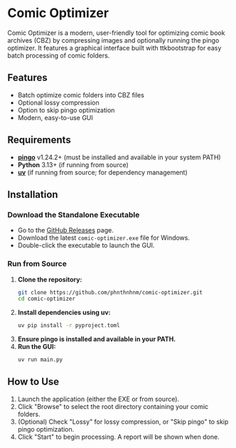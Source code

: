 # Comic Optimizer

Comic Optimizer is a modern, user-friendly tool for optimizing comic book archives (CBZ) by compressing images and optionally running the pingo optimizer. It features a graphical interface built with ttkbootstrap for easy batch processing of comic folders.

## Features

- Batch optimize comic folders into CBZ files
- Optional lossy compression
- Option to skip pingo optimization
- Modern, easy-to-use GUI

## Requirements

- **[pingo](https://css-ig.net/pingo)** v1.24.2+ (must be installed and available in your system PATH)
- **Python** 3.13+ (if running from source)
- **[uv](https://docs.astral.sh/uv/)** (if running from source; for dependency management)

## Installation

### Download the Standalone Executable

- Go to the [GitHub Releases](https://github.com/phnthnhnm/comic-optimizer/releases) page.
- Download the latest `comic-optimizer.exe` file for Windows.
- Double-click the executable to launch the GUI.

### Run from Source

1. **Clone the repository:**
   ```sh
   git clone https://github.com/phnthnhnm/comic-optimizer.git
   cd comic-optimizer
   ```
2. **Install dependencies using uv:**
   ```sh
   uv pip install -r pyproject.toml
   ```
3. **Ensure pingo is installed and available in your PATH.**
4. **Run the GUI:**
   ```sh
   uv run main.py
   ```

## How to Use

1. Launch the application (either the EXE or from source).
2. Click "Browse" to select the root directory containing your comic folders.
3. (Optional) Check "Lossy" for lossy compression, or "Skip pingo" to skip pingo optimization.
4. Click "Start" to begin processing. A report will be shown when done.
